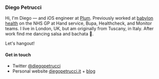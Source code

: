 ### Diego Petrucci

Hi, I'm Diego — and iOS engineer at [Plum](https://withplum.com). Previously worked at [babylon health](https://www.babylonhealth.com) on the NHS GP at Hand service, Bupa, Healthcheck, and Monitor teams. I live in London, UK, but am originally from Tuscany, in Italy. After work find me dancing salsa and bachata 💃.

Let's hangout!

#### Get in touch
* Twitter [@diegopetrucci](https://twitter.com/diegopetrucci)
* Personal website [diegopetrucci.it](http://www.diegopetrucci.it) + [blog](https://blog.diegopetrucci.it)

<!--
**diegopetrucci/diegopetrucci** is a ✨ _special_ ✨ repository because its `README.md` (this file) appears on your GitHub profile.

Here are some ideas to get you started:

- 🔭 I’m currently working on ...
- 🌱 I’m currently learning ...
- 👯 I’m looking to collaborate on ...
- 🤔 I’m looking for help with ...
- 💬 Ask me about ...
- 📫 How to reach me: ...
- 😄 Pronouns: ...
- ⚡ Fun fact: ...
-->
